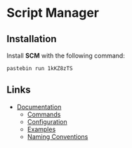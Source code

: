 # Script Manager
## Installation
Install **SCM** with the following command:

```
pastebin run 1kKZ8zTS
```

## Links
- [Documentation](https://github.com/mc-cc-scripts/script-manager/wiki)
  - [Commands](https://github.com/mc-cc-scripts/script-manager/wiki/Commands)
  - [Configuration](https://github.com/mc-cc-scripts/script-manager/wiki/Configuration)
  - [Examples](https://github.com/mc-cc-scripts/script-manager/wiki/Examples)
  - [Naming Conventions](https://github.com/mc-cc-scripts/script-manager/wiki/Naming-Conventions)
